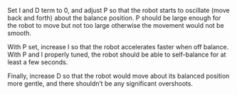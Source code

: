 

Set I and D term to 0, and adjust P so that the
robot starts to oscillate (move back and forth)
about the balance position. P should be large
enough for the robot to move but not too large
otherwise the movement would not be smooth.

With P set, increase I so that the robot accelerates
faster when off balance. With P and I properly
tuned, the robot should be able to self-balance for
at least a few seconds.

Finally, increase D so that the robot would move
about its balanced position more gentle, and there
shouldn’t be any significant overshoots.
